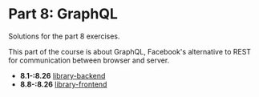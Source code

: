 # Part 8: GraphQL

Solutions for the part 8 exercises.

This part of the course is about GraphQL, Facebook's alternative to REST for communication between browser and server.

- **8.1-:8.26** [library-backend](./library-backend/)
- **8.8-:8.26** [library-frontend](./library-frontend/)
